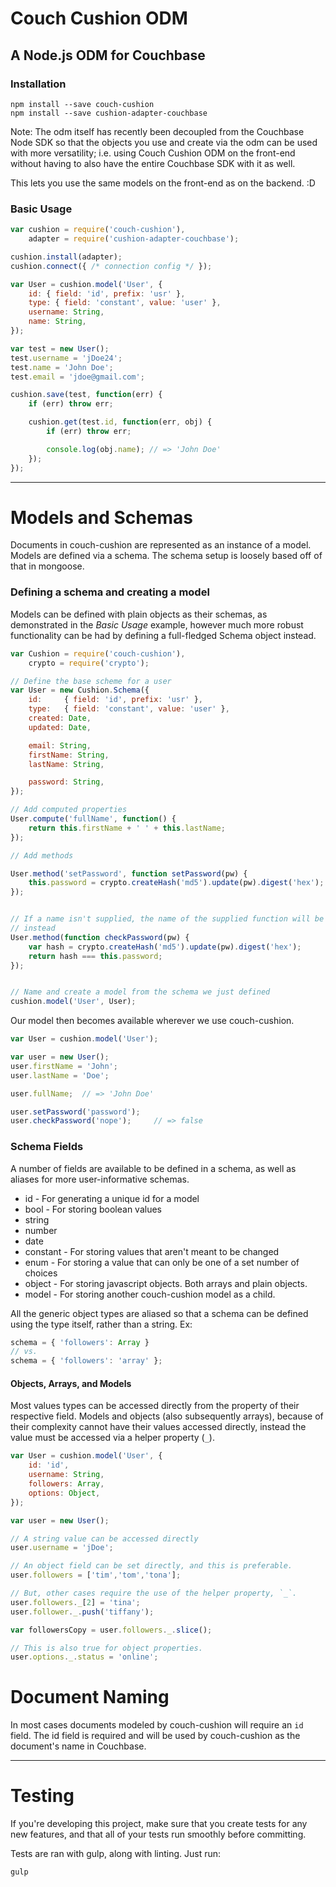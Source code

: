 # Couch Cushion ODM
## A Node.js ODM for Couchbase

### Installation

```
npm install --save couch-cushion
npm install --save cushion-adapter-couchbase
```

Note: The odm itself has recently been decoupled from the Couchbase Node SDK so
that the objects you use and create via the odm can be used with more
versatility; i.e. using Couch Cushion ODM on the front-end without having to
also have the entire Couchbase SDK with it as well.

This lets you use the same models on the front-end as on the backend. :D

### Basic Usage

```javascript
var cushion = require('couch-cushion'),
    adapter = require('cushion-adapter-couchbase');

cushion.install(adapter);
cushion.connect({ /* connection config */ });

var User = cushion.model('User', {
    id: { field: 'id', prefix: 'usr' },
    type: { field: 'constant', value: 'user' },
    username: String,
    name: String,
});

var test = new User();
test.username = 'jDoe24';
test.name = 'John Doe';
test.email = 'jdoe@gmail.com';

cushion.save(test, function(err) {
    if (err) throw err;

    cushion.get(test.id, function(err, obj) {
        if (err) throw err;

        console.log(obj.name); // => 'John Doe'
    });
});
```

---

# Models and Schemas

Documents in couch-cushion are represented as an instance of a model. Models are
defined via a schema. The schema setup is loosely based off of that in mongoose.

### Defining a schema and creating a model

Models can be defined with plain objects as their schemas, as demonstrated in
the *Basic Usage* example, however much more robust functionality can be had by
defining a full-fledged Schema object instead.

```javascript
var Cushion = require('couch-cushion'),
    crypto = require('crypto');

// Define the base scheme for a user
var User = new Cushion.Schema({
    id:     { field: 'id', prefix: 'usr' },
    type:   { field: 'constant', value: 'user' },
    created: Date,
    updated: Date,

    email: String,
    firstName: String,
    lastName: String,

    password: String,
});

// Add computed properties
User.compute('fullName', function() {
    return this.firstName + ' ' + this.lastName;
});

// Add methods

User.method('setPassword', function setPassword(pw) {
    this.password = crypto.createHash('md5').update(pw).digest('hex');
});


// If a name isn't supplied, the name of the supplied function will be used
// instead
User.method(function checkPassword(pw) {
    var hash = crypto.createHash('md5').update(pw).digest('hex');
    return hash === this.password;
});


// Name and create a model from the schema we just defined
cushion.model('User', User);
```

Our model then becomes available wherever we use couch-cushion.

```javascript
var User = cushion.model('User');

var user = new User();
user.firstName = 'John';
user.lastName = 'Doe';

user.fullName;  // => 'John Doe'

user.setPassword('password');
user.checkPassword('nope');     // => false
```

### Schema Fields

A number of fields are available to be defined in a schema, as well as aliases
for more user-informative schemas.

- id - For generating a unique id for a model
- bool - For storing boolean values
- string
- number
- date
- constant - For storing values that aren't meant to be changed
- enum - For storing a value that can only be one of a set number of choices
- object - For storing javascript objects. Both arrays and plain objects.
- model - For storing another couch-cushion model as a child.

All the generic object types are aliased so that a schema can be defined using
the type itself, rather than a string. Ex:

```javascript
schema = { 'followers': Array }
// vs.
schema = { 'followers': 'array' };
```

#### Objects, Arrays, and Models

Most values types can be accessed directly from the property of their respective
field. Models and objects (also subsequently arrays), because of their
complexity cannot have their values accessed directly, instead the value must be
accessed via a helper property (`_`).

```javascript
var User = cushion.model('User', {
    id: 'id',
    username: String,
    followers: Array,
    options: Object,
});

var user = new User();

// A string value can be accessed directly
user.username = 'jDoe';

// An object field can be set directly, and this is preferable.
user.followers = ['tim','tom','tona'];

// But, other cases require the use of the helper property, `_`.
user.followers._[2] = 'tina';
user.follower._.push('tiffany');

var followersCopy = user.followers._.slice();

// This is also true for object properties.
user.options._.status = 'online';
```


# Document Naming

In most cases documents modeled by couch-cushion will require an `id` field. The
id field is required and will be used by couch-cushion as the document's name in
Couchbase.





---

# Testing

If you're developing this project, make sure that you create tests for any new
features, and that all of your tests run smoothly before committing.

Tests are ran with gulp, along with linting. Just run:

```
gulp
```
